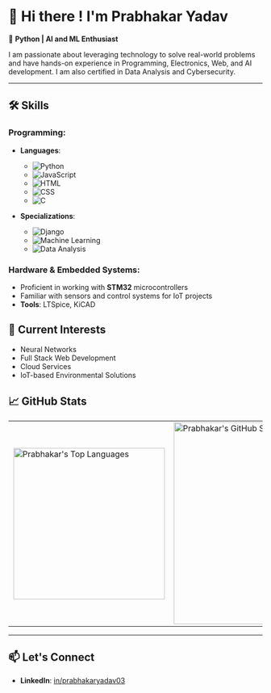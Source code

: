 # 👋 Hi there ! I'm **Prabhakar Yadav**  
🚀 **Python | AI and ML Enthusiast**

I am passionate about leveraging technology to solve real-world problems and have hands-on experience in Programming, Electronics, Web, and AI development. I am also certified in Data Analysis and Cybersecurity.

---

## 🛠️ Skills  
### Programming:
- **Languages**:
  
  - ![Python](https://img.shields.io/badge/-Python-3776AB?style=flat&logo=python&logoColor=white)
  - ![JavaScript](https://img.shields.io/badge/-Javascript-3776A?style=flat&logo=Javascript&logoColor=white)
  - ![HTML](https://img.shields.io/badge/-HTML5-E34F26?style=flat&logo=html5&logoColor=white)
  - ![CSS](https://img.shields.io/badge/-CSS3-1572B6?style=flat&logo=css3&logoColor=white)
  - ![C](https://img.shields.io/badge/-C-A8B9CC?style=flat&logo=c&logoColor=white)
- **Specializations**:
  
  - ![Django](https://img.shields.io/badge/-Django-092E20?style=flat&logo=django&logoColor=white)
  - ![Machine Learning](https://img.shields.io/badge/-Machine%20Learning-FF6F00?style=flat&logo=ml&logoColor=white)
  - ![Data Analysis](https://img.shields.io/badge/-Data%20Analysis-4CAF50?style=flat&logo=data&logoColor=white)

### Hardware & Embedded Systems:  
- Proficient in working with **STM32** microcontrollers  
- Familiar with sensors and control systems for IoT projects
- **Tools**: LTSpice, KiCAD

## 🌱 Current Interests  
- Neural Networks
- Full Stack Web Development
- Cloud Services  
- IoT-based Environmental Solutions

## 📈 GitHub Stats 

<table align="center">
    <tr>
        <td style="padding:10px">
            <img src="https://github-readme-stats.vercel.app/api/top-langs?username=prabhakaryadav2003&show_icons=true&theme=dark&locale=en&layout=compact" alt="Prabhakar's Top Languages" width="300" />
        </td>
        <td>
            <img src="https://github-readme-stats.vercel.app/api?username=prabhakaryadav2003&show_icons=true&theme=radical" alt="Prabhakar's GitHub Stats" width="400" />
        </td>
    </tr>
</table>

---
## 📫 Let's Connect  
- **LinkedIn**: [in/prabhakaryadav03](https://linkedin.com/in/prabhakaryadav03)

